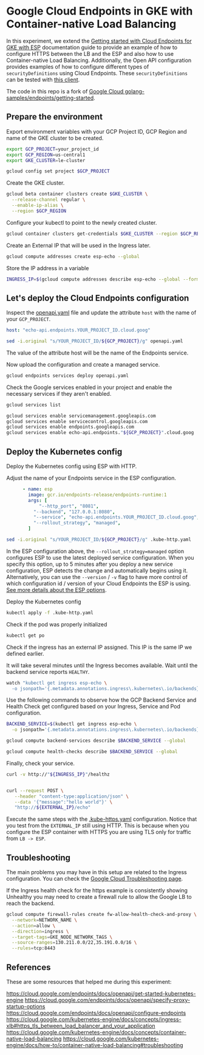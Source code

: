 # Google Cloud Endpoints in GKE with Container-native Load Balancing

In this experiment, we extend the [Getting started with Cloud Endpoints for GKE with ESP](https://cloud.google.com/endpoints/docs/openapi/get-started-kubernetes-engine) documentation guide to
provide an example of how to configure HTTPS between the LB and the ESP and also
how to use Container-native Load Balancing. Additionally, the Open API configuration provides
examples of how to configure different types of `securityDefinitions` using Cloud
Endpoints. These `securityDefinitions` can be tested with [this client](./client/main.go).

The code in this repo is a fork of [Google Cloud golang-samples/endpoints/getting-started](github.com/GoogleCloudPlatform/golang-samples/endpoints/getting-started).

## Prepare the environment

Export environment variables with your GCP Project ID, GCP Region and name of the
GKE cluster to be created.

```bash
export GCP_PROJECT=your_project_id
export GCP_REGION=us-central1
export GKE_CLUSTER=le-cluster
```

```bash
gcloud config set project $GCP_PROJECT
```

Create the GKE cluster.

```bash
gcloud beta container clusters create $GKE_CLUSTER \
  --release-channel regular \
  --enable-ip-alias \
  --region $GCP_REGION
```

Configure your kubectl to point to the newly created cluster.

```bash
gcloud container clusters get-credentials $GKE_CLUSTER --region $GCP_REGION
```

Create an External IP that will be used in the Ingress later.

```bash
gcloud compute addresses create esp-echo --global
```

Store the IP address in a variable

```bash
INGRESS_IP=$(gcloud compute addresses describe esp-echo --global --format json | jq -r .address)
```

## Let's deploy the Cloud Endpoints configuration

Inspect the [openapi.yaml](./openapi.yaml) file and update the attribute `host`
with the name of your `GCP_PROJECT`.

```yaml
host: "echo-api.endpoints.YOUR_PROJECT_ID.cloud.goog"
```

```bash
sed -i.original "s/YOUR_PROJECT_ID/${GCP_PROJECT}/g" openapi.yaml
```

The value of the attribute host will be the name of the Endpoints service.

Now upload the configuration and create a managed service.

```bash
gcloud endpoints services deploy openapi.yaml
```

Check the Google services enabled in your project and enable the necessary
services if they aren't enabled.

```bash
gcloud services list

gcloud services enable servicemanagement.googleapis.com
gcloud services enable servicecontrol.googleapis.com
gcloud services enable endpoints.googleapis.com
gcloud services enable echo-api.endpoints."${GCP_PROJECT}".cloud.goog

```

## Deploy the Kubernetes config

Deploy the Kubernetes config using ESP with HTTP.

Adjust the name of your Endpoints service in the ESP configuration.

```yaml
      - name: esp
        image: gcr.io/endpoints-release/endpoints-runtime:1
        args: [
            "--http_port", "8081",
          "--backend", "127.0.0.1:8080",
          "--service", "echo-api.endpoints.YOUR_PROJECT_ID.cloud.goog",
          "--rollout_strategy", "managed",
        ]
```

```bash
sed -i.original "s/YOUR_PROJECT_ID/${GCP_PROJECT}/g" .kube-http.yaml
```

In the ESP configuration above, the `--rollout_strategy=managed` option
configures ESP to use the latest deployed service configuration. When you
specify this option, up to 5 minutes after you deploy a new service
configuration, ESP detects the change and automatically begins using it.
Alternatively, you can use the `--version` / `-v` flag to have more control of
which configuration id / version of your Cloud Endpoints the ESP is using. [See more details about the ESP options](https://cloud.google.com/endpoints/docs/openapi/specify-proxy-startup-options).

Deploy the Kubernetes config

```bash
kubectl apply -f .kube-http.yaml
```

Check if the pod was properly initialized

```bash
kubectl get po
```

Check if the ingress has an external IP assigned. This IP is the same IP we
defined earlier.

It will take several minutes until the Ingress becomes available. Wait until the
backend service reports `HEALTHY`.

```bash
watch "kubectl get ingress esp-echo \
  -o jsonpath='{.metadata.annotations.ingress\.kubernetes\.io/backends}'"
```

Use the following commands to observe how the GCP Backend Service and Health Check
get configured based on your Ingress, Service and Pod configuration.

```bash
BACKEND_SERVICE=$(kubectl get ingress esp-echo \
  -o jsonpath='{.metadata.annotations.ingress\.kubernetes\.io/backends}' | jq -r keys[0]

gcloud compute backend-services describe $BACKEND_SERVICE --global

gcloud compute health-checks describe $BACKEND_SERVICE --global
```

Finally, check your service.

```bash
curl -v http://"${INGRESS_IP}"/healthz


curl --request POST \
   --header "content-type:application/json" \
   --data '{"message":"hello world"}' \
   "http://${EXTERNAL_IP}/echo"
```

Execute the same steps with the [.kube-https.yaml](.kube-https.yaml) configuration.
Notice that you test from the `EXTERNAL_IP` still using HTTP. This is because
when you configure the ESP container with HTTPS you are using TLS only for traffic
from `LB -> ESP`.

## Troubleshooting

The main problems you may have in this setup are related to the Ingress configuration. You can check the [Google Cloud Troubleshooting page](https://cloud.google.com/kubernetes-engine/docs/how-to/container-native-load-balancing#troubleshooting).

If the Ingress health check for the https example is consistently showing Unhealthy you may need to create a firewall rule to allow the Google LB to reach the backend.

```bash
gcloud compute firewall-rules create fw-allow-health-check-and-proxy \
  --network=NETWORK_NAME \
  --action=allow \
  --direction=ingress \
  --target-tags=GKE_NODE_NETWORK_TAGS \
  --source-ranges=130.211.0.0/22,35.191.0.0/16 \
  --rules=tcp:8443
 ```

## References

These are some resources that helped me during this experiment:

https://cloud.google.com/endpoints/docs/openapi/get-started-kubernetes-engine
https://cloud.google.com/endpoints/docs/openapi/specify-proxy-startup-options
https://cloud.google.com/endpoints/docs/openapi/configure-endpoints
https://cloud.google.com/kubernetes-engine/docs/concepts/ingress-xlb#https_tls_between_load_balancer_and_your_application
https://cloud.google.com/kubernetes-engine/docs/concepts/container-native-load-balancing
https://cloud.google.com/kubernetes-engine/docs/how-to/container-native-load-balancing#troubleshooting
